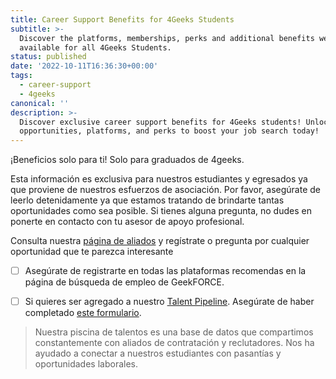 ```yaml
---
title: Career Support Benefits for 4Geeks Students
subtitle: >-
  Discover the platforms, memberships, perks and additional benefits we have
  available for all 4Geeks Students.
status: published
date: '2022-10-11T16:36:30+00:00'
tags:
  - career-support
  - 4geeks
canonical: ''
description: >-
  Discover exclusive career support benefits for 4Geeks students! Unlock
  opportunities, platforms, and perks to boost your job search today!
---
```

¡Beneficios solo para ti! Solo para graduados de 4geeks. 

Esta información es exclusiva para nuestros estudiantes y egresados ya que proviene de nuestros esfuerzos de asociación. Por favor, asegúrate de leerlo detenidamente ya que estamos tratando de brindarte tantas oportunidades como sea posible. Si tienes alguna pregunta, no dudes en ponerte en contacto con tu asesor de apoyo profesional.

Consulta nuestra [página de aliados](https://www.notion.so/4geeksacademy/Our-partners-projects-communities-and-hiring-opportunities-9e0a9eaba0264b26abfd59a8bb682244) y regístrate o pregunta por cualquier oportunidad que te parezca interesante

- [ ] Asegúrate de registrarte en todas las plataformas recomendas en la página de búsqueda de empleo de GeekFORCE.  

- [ ] Si quieres ser agregado a nuestro [Talent Pipeline](https://4geeksacademy.notion.site/Talent-Pipeline-1180362c34e048f78cb9deed8085f90d). Asegúrate de haber completado [este formulario](https://4geeksacademy.notion.site/Talent-Pipeline-Form-Formulario-de-Talent-Pipeline-91a850d9b1e94fa099799ba7d63bf51b). 

> Nuestra piscina de talentos es una base de datos que compartimos constantemente con aliados de contratación y reclutadores. Nos ha ayudado a conectar a nuestros estudiantes con pasantías y oportunidades laborales.
